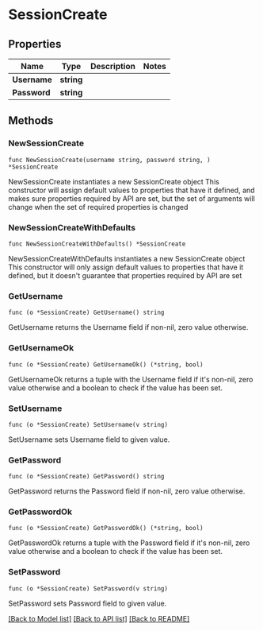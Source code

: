 # SessionCreate

## Properties

Name | Type | Description | Notes
------------ | ------------- | ------------- | -------------
**Username** | **string** |  | 
**Password** | **string** |  | 

## Methods

### NewSessionCreate

`func NewSessionCreate(username string, password string, ) *SessionCreate`

NewSessionCreate instantiates a new SessionCreate object
This constructor will assign default values to properties that have it defined,
and makes sure properties required by API are set, but the set of arguments
will change when the set of required properties is changed

### NewSessionCreateWithDefaults

`func NewSessionCreateWithDefaults() *SessionCreate`

NewSessionCreateWithDefaults instantiates a new SessionCreate object
This constructor will only assign default values to properties that have it defined,
but it doesn't guarantee that properties required by API are set

### GetUsername

`func (o *SessionCreate) GetUsername() string`

GetUsername returns the Username field if non-nil, zero value otherwise.

### GetUsernameOk

`func (o *SessionCreate) GetUsernameOk() (*string, bool)`

GetUsernameOk returns a tuple with the Username field if it's non-nil, zero value otherwise
and a boolean to check if the value has been set.

### SetUsername

`func (o *SessionCreate) SetUsername(v string)`

SetUsername sets Username field to given value.


### GetPassword

`func (o *SessionCreate) GetPassword() string`

GetPassword returns the Password field if non-nil, zero value otherwise.

### GetPasswordOk

`func (o *SessionCreate) GetPasswordOk() (*string, bool)`

GetPasswordOk returns a tuple with the Password field if it's non-nil, zero value otherwise
and a boolean to check if the value has been set.

### SetPassword

`func (o *SessionCreate) SetPassword(v string)`

SetPassword sets Password field to given value.



[[Back to Model list]](../README.md#documentation-for-models) [[Back to API list]](../README.md#documentation-for-api-endpoints) [[Back to README]](../README.md)


